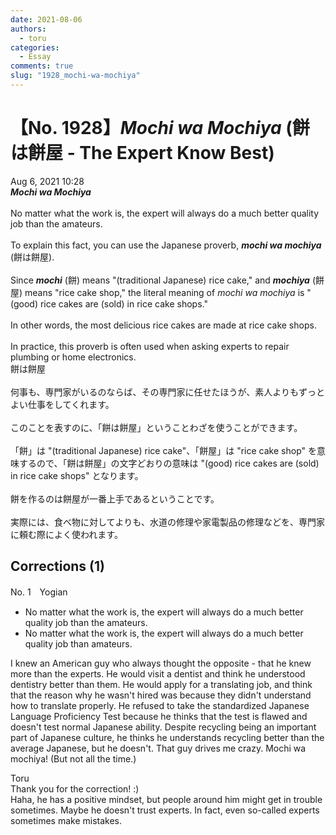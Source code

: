 ```yaml
---
date: 2021-08-06
authors:
  - toru
categories:
  - Essay
comments: true
slug: "1928_mochi-wa-mochiya"
---
```


# 【No. 1928】<strong><em>Mochi wa Mochiya</em></strong> (餅は餅屋 - The Expert Know Best)
<div class="date">Aug 6, 2021 10:28</div>
<div id="post"><div id="body_show_ori">
<strong><em>Mochi wa Mochiya</em></strong><br/><br/>No matter what the work is, the expert will always do a much better quality job than the amateurs.<br/><br/>To explain this fact, you can use the Japanese proverb, <strong><em>mochi wa mochiya</em></strong> (餅は餅屋).<br/><br/>Since <strong><em>mochi</em></strong> (餅) means "(traditional Japanese) rice cake," and <strong><em>mochiya</em></strong> (餅屋) means "rice cake shop," the literal meaning of <em>mochi wa mochiya</em> is "(good) rice cakes are (sold) in rice cake shops."<br/><br/>In other words, the most delicious rice cakes are made at rice cake shops.<br/><br/>In practice, this proverb is often used when asking experts to repair plumbing or home electronics.
</div></div>

<!-- more -->

<div id="post_ja"><div id="body_show_mo">
餅は餅屋<br/><br/>何事も、専門家がいるのならば、その専門家に任せたほうが、素人よりもずっとよい仕事をしてくれます。<br/><br/>このことを表すのに、「餅は餅屋」ということわざを使うことができます。<br/><br/>「餅」は "(traditional Japanese) rice cake"、「餅屋」は "rice cake shop" を意味するので、「餅は餅屋」の文字どおりの意味は "(good) rice cakes are (sold) in rice cake shops" となります。<br/><br/>餅を作るのは餅屋が一番上手であるということです。<br/><br/>実際には、食べ物に対してよりも、水道の修理や家電製品の修理などを、専門家に頼む際によく使われます。
</div></div>

## Corrections (1)
<div id="block"><div class="first_name"> No. 1　<span class="just_name">Yogian</span></div><div id="block2">
<ul class="correction_field">
<li class="incorrect">No matter what the work is, the expert will always do a much better quality job than the amateurs.</li>
<li class="corrected correct">
No matter what the work is, the expert will always do a much better quality job than amateurs.
</li>
</ul>
<p class="comment_small">
 I knew an American guy who always thought the opposite - that he knew more than the experts.  He would visit a dentist and think he understood dentistry better than them.  He would apply for a translating job, and think that the reason why he wasn't hired was because they didn't understand how to translate properly.  He refused to take the standardized Japanese Language Proficiency Test because he thinks that the test is flawed and doesn't test normal Japanese ability.  Despite recycling being an important part of Japanese culture, he thinks he understands recycling better than the average Japanese, but he doesn't.  That guy drives me crazy.  Mochi wa mochiya!  (But not all the time.)
</p>

</div><div class="name"><span class="just_name">Toru</span><br>
Thank you for the correction! :)<br/>Haha, he has a positive mindset, but people around him might get in trouble sometimes. Maybe he doesn't trust experts. In fact, even so-called experts sometimes make mistakes.
</div>
</div>
